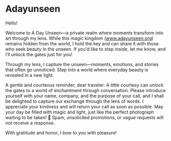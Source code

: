 # Adayunseen 
Hello!

Welcome to A Day Unseen—a private realm where moments transform into art through my lens. While this magic kingdom (www.adayunseen.org) remains hidden from the world, I hold the key and can share it with those who seek beauty in the unseen. If you'd like to step inside, let me know, and I’ll unlock the gates just for you!

Through my lens, I capture the unseen—moments, emotions, and stories that often go unnoticed. Step into a world where everyday beauty is revealed in a new light.

A gentle and courteous reminder, dear traveler: A little courtesy can unlock the gates to a world of enchantment through conversation. Please introduce yourself with your name, company, and the purpose of your call, and I shall be delighted to capture our exchange through the lens of words. I appreciate your kindness and will return your call as soon as possible. May your day be filled with magic and light, just like the perfect photograph waiting to be taken! 🚫 Spam, unsolicited promotions, or vague requests will not receive a response.

With gratitude and honor, I bow to you with pleasure!




